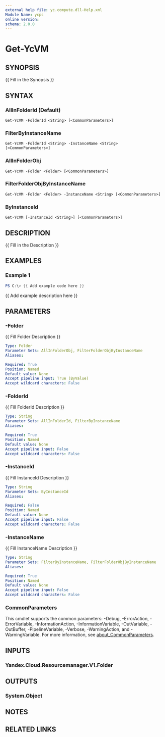 ```yaml
---
external help file: yc.compute.dll-Help.xml
Module Name: ycps
online version:
schema: 2.0.0
---
```


# Get-YcVM

## SYNOPSIS
{{ Fill in the Synopsis }}

## SYNTAX

### AllInFolderId (Default)
```
Get-YcVM -FolderId <String> [<CommonParameters>]
```

### FilterByInstanceName
```
Get-YcVM -FolderId <String> -InstanceName <String> [<CommonParameters>]
```

### AllInFolderObj
```
Get-YcVM -Folder <Folder> [<CommonParameters>]
```

### FilterFolderObjByInstanceName
```
Get-YcVM -Folder <Folder> -InstanceName <String> [<CommonParameters>]
```

### ByInstanceId
```
Get-YcVM [-InstanceId <String>] [<CommonParameters>]
```

## DESCRIPTION
{{ Fill in the Description }}

## EXAMPLES

### Example 1
```powershell
PS C:\> {{ Add example code here }}
```

{{ Add example description here }}

## PARAMETERS

### -Folder
{{ Fill Folder Description }}

```yaml
Type: Folder
Parameter Sets: AllInFolderObj, FilterFolderObjByInstanceName
Aliases:

Required: True
Position: Named
Default value: None
Accept pipeline input: True (ByValue)
Accept wildcard characters: False
```

### -FolderId
{{ Fill FolderId Description }}

```yaml
Type: String
Parameter Sets: AllInFolderId, FilterByInstanceName
Aliases:

Required: True
Position: Named
Default value: None
Accept pipeline input: False
Accept wildcard characters: False
```

### -InstanceId
{{ Fill InstanceId Description }}

```yaml
Type: String
Parameter Sets: ByInstanceId
Aliases:

Required: False
Position: Named
Default value: None
Accept pipeline input: False
Accept wildcard characters: False
```

### -InstanceName
{{ Fill InstanceName Description }}

```yaml
Type: String
Parameter Sets: FilterByInstanceName, FilterFolderObjByInstanceName
Aliases:

Required: True
Position: Named
Default value: None
Accept pipeline input: False
Accept wildcard characters: False
```

### CommonParameters
This cmdlet supports the common parameters: -Debug, -ErrorAction, -ErrorVariable, -InformationAction, -InformationVariable, -OutVariable, -OutBuffer, -PipelineVariable, -Verbose, -WarningAction, and -WarningVariable. For more information, see [about_CommonParameters](http://go.microsoft.com/fwlink/?LinkID=113216).

## INPUTS

### Yandex.Cloud.Resourcemanager.V1.Folder

## OUTPUTS

### System.Object
## NOTES

## RELATED LINKS
